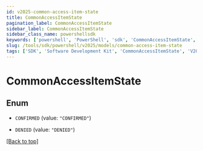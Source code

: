 ```yaml
---
id: v2025-common-access-item-state
title: CommonAccessItemState
pagination_label: CommonAccessItemState
sidebar_label: CommonAccessItemState
sidebar_class_name: powershellsdk
keywords: ['powershell', 'PowerShell', 'sdk', 'CommonAccessItemState', 'V2025CommonAccessItemState'] 
slug: /tools/sdk/powershell/v2025/models/common-access-item-state
tags: ['SDK', 'Software Development Kit', 'CommonAccessItemState', 'V2025CommonAccessItemState']
---
```



# CommonAccessItemState

## Enum


* `CONFIRMED` (value: `"CONFIRMED"`)

* `DENIED` (value: `"DENIED"`)


[[Back to top]](#) 

